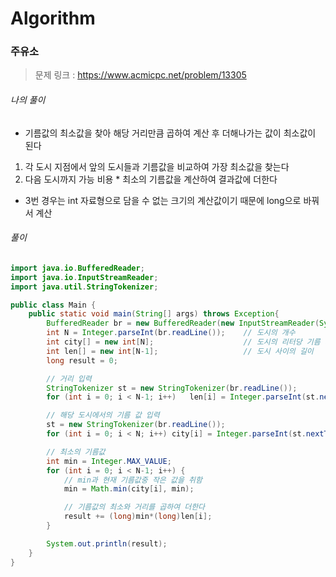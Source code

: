 # Algorithm

### 주유소

> 문제 링크 : https://www.acmicpc.net/problem/13305



###### 나의 풀이

* 기름값의 최소값을 찾아 해당 거리만큼 곱하여 계산 후 더해나가는 값이 최소값이 된다

1. 각 도시 지점에서 앞의 도시들과 기름값을 비교하여 가장 최소값을 찾는다
2. 다음 도시까지 가능 비용 * 최소의 기름값을 계산하여 결과값에 더한다

* 3번 경우는 int 자료형으로 담을 수 없는 크기의 계산값이기 때문에 long으로 바꿔서 계산




###### 풀이

~~~java
import java.io.BufferedReader;
import java.io.InputStreamReader;
import java.util.StringTokenizer;

public class Main {
    public static void main(String[] args) throws Exception{
        BufferedReader br = new BufferedReader(new InputStreamReader(System.in));
        int N = Integer.parseInt(br.readLine());    // 도시의 개수
        int city[] = new int[N];                    // 도시의 리터당 기름 가격
        int len[] = new int[N-1];                   // 도시 사이의 길이
        long result = 0;

        // 거리 입력
        StringTokenizer st = new StringTokenizer(br.readLine());
        for (int i = 0; i < N-1; i++)   len[i] = Integer.parseInt(st.nextToken());

        // 해당 도시에서의 기름 값 입력
        st = new StringTokenizer(br.readLine());
        for (int i = 0; i < N; i++) city[i] = Integer.parseInt(st.nextToken());

        // 최소의 기름값
        int min = Integer.MAX_VALUE;
        for (int i = 0; i < N-1; i++) {
            // min과 현재 기름값중 작은 값을 취함
            min = Math.min(city[i], min);

            // 기름값의 최소와 거리를 곱하여 더한다
            result += (long)min*(long)len[i];
        }

        System.out.println(result);
    }
}
~~~